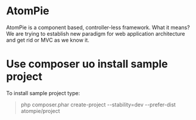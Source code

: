 AtomPie
========

AtomPie is a component based, controller-less framework. What it means?
We are trying to establish new paradigm for web application architecture and 
get rid or MVC as we know it. 

Use composer uo install sample project
========================================

To install sample project type:

> php composer.phar create-project --stability=dev --prefer-dist atompie/project
